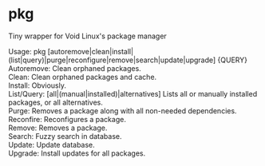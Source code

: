 # pkg
Tiny wrapper for Void Linux's package manager

Usage: pkg [autoremove|clean|install|(list|query)|purge|reconfigure|remove|search|update|upgrade] {QUERY}  
Autoremove: Clean orphaned packages.  
Clean: Clean orphaned packages and cache.  
Install: Obviously.  
List/Query: [all|(manual|installed)|alternatives] Lists all or manually installed packages, or all alternatives.  
Purge: Removes a package along with all non-needed dependencies.  
Reconfire: Reconfigures a package.  
Remove: Removes a package.  
Search: Fuzzy search in database.  
Update: Update database.  
Upgrade: Install updates for all packages.  
